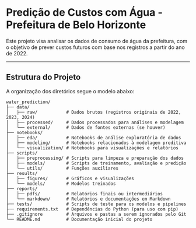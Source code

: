 # Predição de Custos com Água - Prefeitura de Belo Horizonte

Este projeto visa analisar os dados de consumo de água da prefeitura, com o objetivo de prever custos futuros com base nos registros a partir do ano de 2022. 

---

## Estrutura do Projeto

A organização dos diretórios segue o modelo abaixo:

```plaintext
water_prediction/
├── data/
│   ├── raw/           # Dados brutos (registros originais de 2022, 2023, 2024)
│   ├── processed/     # Dados processados para análises e modelagem
│   └── external/      # Dados de fontes externas (se houver)
├── notebooks/
│   ├── eda/           # Notebooks de análise exploratória de dados
│   ├── modeling/      # Notebooks relacionados à modelagem preditiva
│   └── visualization/ # Notebooks para visualizações e relatórios
├── scripts/
│   ├── preprocessing/ # Scripts para limpeza e preparação dos dados
│   ├── models/        # Scripts de treinamento, avaliação e predição
│   └── utils/         # Funções auxiliares
├── results/
│   ├── figures/       # Gráficos e visualizações
│   └── models/        # Modelos treinados
├── reports/
│   ├── pdfs/          # Relatórios finais ou intermediários
│   └── markdown/      # Relatórios e documentações em Markdown
├── tests/             # Scripts de teste para os modelos e pipelines
├── requirements.txt   # Dependências do Python (para uso com pip)
├── .gitignore         # Arquivos e pastas a serem ignorados pelo Git
└── README.md          # Documentação inicial do projeto
